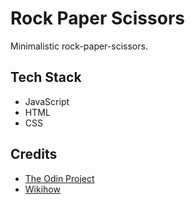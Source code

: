 # Rock Paper Scissors

Minimalistic rock-paper-scissors.

## Tech Stack

- JavaScript
- HTML
- CSS

## Credits

- [The Odin Project](https://www.theodinproject.com/lessons/foundations-rock-paper-scissors)
- [Wikihow](https://www.wikihow.com/Play-Rock,-Paper,-Scissors)
